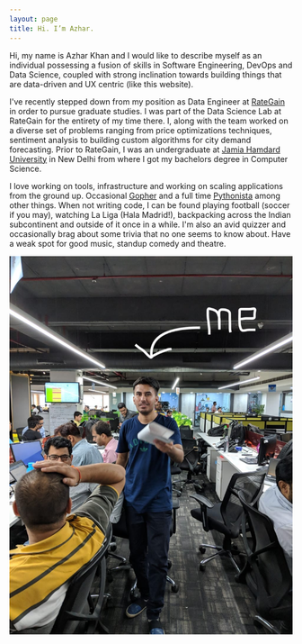 ```yaml
---
layout: page
title: Hi. I’m Azhar.
---
```



Hi, my name is Azhar Khan and I would like to describe myself as an individual possessing a fusion of skills in Software Engineering, DevOps and Data Science, coupled with strong inclination towards building things that are data-driven and UX centric (like this website).

I've recently stepped down from my position as Data Engineer at [RateGain](https://rategain.com) in order to pursue graduate studies. I was part of the Data Science Lab at RateGain for the entirety of my time there. I, along with the team worked on a diverse set of problems ranging from price optimizations techniques, sentiment analysis to building custom algorithms for city demand forecasting. Prior to RateGain, I was an undergraduate at [Jamia Hamdard University](http://www.jamiahamdard.ac.in:81) in New Delhi from where I got my bachelors degree in Computer Science.

I love working on tools, infrastructure and working on scaling applications from the ground up. Occasional [Gopher](https://golang.org) and a full time [Pythonista](https://www.python.org) among other things. When not writing code, I can be found playing football (soccer if you may), watching La Liga (Hala Madrid!), backpacking across the Indian subcontinent and outside of it once in a while. I'm also an avid quizzer and occasionally brag about some trivia that no one seems to know about. Have a weak spot for good music, standup comedy and theatre.

![At RateGain HQ in Noida.](/assets/1.jpg)
